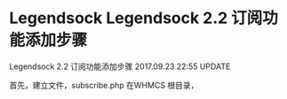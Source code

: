 # Legendsock Legendsock 2.2 订阅功能添加步骤

Legendsock 2.2 订阅功能添加步骤
2017.09.23 22:55 UPDATE

首先，建立文件，subscribe.php 在WHMCS 根目录，
